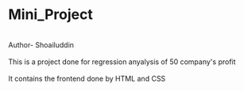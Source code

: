 # Mini_Project
<br>Author- Shoailuddin<br>
<br>This is a project done for regression anyalysis of 50 company's profit<br>
<br>It contains the frontend done by HTML and CSS<br>
